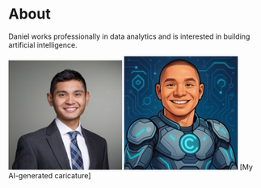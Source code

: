 # About

Daniel works professionally in data analytics and is interested in building artificial intelligence.

<img src="images/screenshot_cropped_2.jpg" width="225">


<img src="images/ai_headshot.png" width="225">
[My AI-generated caricature]
